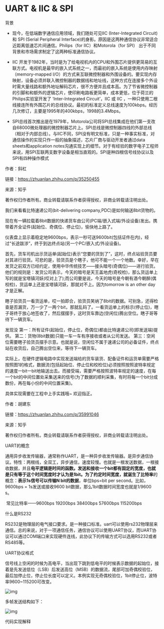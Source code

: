 # UART & IIC & SPI

背景

- 现今，在低端数字通信应用领域，我们随处可见IIC (Inter-Integrated Circuit) 和 SPI (Serial Peripheral Interface)的身影。原因是这两种通信协议非常适合近距离低速芯片间通信。Philips（for IIC）和Motorola（for SPI） 出于不同背景和市场需求制定了这两种标准通信协议。

- IIC 开发于1982年，当时是为了给电视机内的CPU和外围芯片提供更简易的互联方式。电视机是最早的嵌入式系统之一，而最初的嵌入系统是使用内存映射（memory-mapped I/O）的方式来互联微控制器和外围设备的。要实现内存映射，设备必须并联入微控制器的数据线和地址线，这种方式在连接多个外设时需大量线路和额外地址解码芯片，很不方便并且成本高。为了节省微控制器的引脚和和额外的逻辑芯片，使印刷电路板更简单，成本更低，位于荷兰的Philips实验室开发了 ‘Inter-Integrated Circuit’，IIC 或 IIC ，一种只使用二根线接连所有外围芯片的总线协议。最初的标准定义总线速度为100kbps。经历几次修订，主要是1995年的400kbps，1998的3.4Mbps。

- SPI总线首次推出是在1979年，Motorola公司将SPI总线集成在他们第一支改自68000微处理器的微控制器芯片上。SPI总线是微控制器四线的外部总线（相对于内部总线）。与IIC不同，SPI没有明文标准，只是一种事实标准，对通信操作的实现只作一般的抽象描述，芯片厂商与驱动开发者通过data sheets和application notes沟通实现上的细节。对于有经验的数字电子工程师来说，用SPI互联两支数字设备是相当直观的。SPI是种四根信号线协议以及SPI有四种操作模式

作者：斜杠

链接：https://zhuanlan.zhihu.com/p/35250455

来源：知乎

著作权归作者所有。商业转载请联系作者获得授权，非商业转载请注明出处。

我们来看看比特速递公司(bit-delivering company,PDC)是如何输送8bit货物的。

现在有一辆拉载着8bit数据的快递货车由公司(PC端/嵌入式端/外设设备)发出。携带着齐全证件(起始位、奇偶位、停止位)，愉快地上路了。

仪表盘上显示着稳定地9600bps，表示一秒可送9600bit(包括证件在内)，经过“长途跋涉”，终于到达终点站(另一个PC/嵌入式/外设设备)。

首先，货车司机出示货运单(起始位)表示“您要的货到了”，这时，终点站验货员要对其进行验货。可悲的是，验货员是个瞎子，他可不能一个一个地数。幸好，早在发货之前双方已经约定，使用中华传统技艺——接头暗号(奇偶位)——进行验货。他们的规则是：发货公司表示，今天的暗号是天王盖地虎(奇校检)，那么货运单上写的就是宝塔镇河妖(哎对上了);而公司要是说，今天的暗号是今朝有酒今朝醉(偶校检)，货运单上还是宝塔镇河妖，那就对不上。因为tomorrow is an other day才是正解。

瞎子验货员一看货运单，哎一拍即合，验货员笑纳了8bit的数据。可别急，还得检查是否漏货，万一少了一两个bit，那就乱码了。一看货运单上的标示(停止位)，瞎子哥终于放心地签收了，然后摆摆手，这时货车靠边(空闲位)腾出空位。瞎子哥等待下一辆货车。

发现没
​       第一：所有证件(起始位，停止位，奇偶位)都由比特速递公司(即发送端)提供。
​       第二：货物(8bit数据)只能一车一车有序接收或者从公司发送。
第三：空闲位需要瞎子验货员摆手示意。也就是说，空闲位不属于速递公司的必备证件，终点站在收货后，自己腾出空位来，等待下一辆货车。


实际上，在硬件逻辑电路中实现发送端给的货车装货、配备证件和运货单需要严格按照图1的格式，数据流(包括起始位、停止位和校检位)必须按照按照波特率规定的速度一bit一bit地输送出去。而接受端，需要严格按照波特率规定的速度，在每一个bit的中间位置处采集送来的信号(为了数据的顺利采集，有时将每一个bit分成数份，再在每小份的中间位置采集)。

具体实现需要在工程中上手实践哦~
欢迎指正。





作者：胡建东

链接：https://zhuanlan.zhihu.com/p/35991046

来源：知乎

著作权归作者所有。商业转载请联系作者获得授权，非商业转载请注明出处。

UART的概念

通用异步收发传输器，通常称作UART，是一种异步收发传输器。是异步通信协议。特性：两根线，全双工，异步通信，速度较慢。也就是一根发送数据，一根接收数据，并且**电平逻辑是时间的函数。**发送和接收一个bit都有固定的宽度，也就是只有等于这个时间宽度时才认为是1bit。为了约定时间宽度，就诞生了**比特率**的概念：**表示1s信号可以传输N bit的数据**，单位bps=bit per second。比如，9600bps = 1s发送或接收9600 bit数据，那么1bit数据时间宽度也就是1/9600 s。 



​    常见比特率——9600bps 19200bps 38400bps 57600bps 115200bps



什么是RS232

RS232是物理层的电气接口要求。是一种接口标准。uart可以使用rs232物理层来通信。总的来说，对于一项通信任务，通信协议可以使用UART协议，而UART协议可以通过COM端口来实现硬件连线，此协议下的传输方式可以选用RS232或者RS485等。



UART协议格式

信号线上空闲的时候为高电平，当出现下跳到低电平的时候表示数据的起始位，接着是先发送低位（LSB）后发送高位（MSB）的数据流，尾部可加奇偶校验位，最后加停止位，停止位长度可以定义。本例实现无奇偶校验位，1bit停止位，波特率9600~115200可改变。



![img](https://pic2.zhimg.com/v2-e346b48a1e446d1f17c87daf844d4959_b.jpg)



多帧发送结构如下：



![img](https://pic2.zhimg.com/v2-df58049d703fc5171014412118dc6241_b.jpg)



代码实现解释